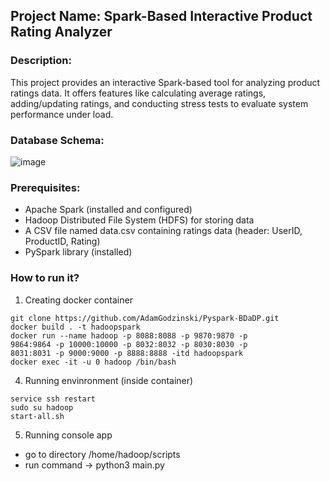 ## Project Name: Spark-Based Interactive Product Rating Analyzer

### Description:

This project provides an interactive Spark-based tool for analyzing product ratings data. It offers features like calculating average ratings, adding/updating ratings, and conducting stress tests to evaluate system performance under load.

### Database Schema:

![image](https://github.com/krzychuszala/hadoop-project/assets/59472045/3021946c-8c93-4f3c-b405-ebf25ff34ace)

### Prerequisites:

- Apache Spark (installed and configured)
- Hadoop Distributed File System (HDFS) for storing data
- A CSV file named data.csv containing ratings data (header: UserID, ProductID, Rating)
- PySpark library (installed)

### How to run it?

1. Creating docker container
```
git clone https://github.com/AdamGodzinski/Pyspark-BDaDP.git
docker build . -t hadoopspark
docker run --name hadoop -p 8088:8088 -p 9870:9870 -p
9864:9864 -p 10000:10000 -p 8032:8032 -p 8030:8030 -p
8031:8031 -p 9000:9000 -p 8888:8888 -itd hadoopspark
docker exec -it -u 0 hadoop /bin/bash
```
4. Running envinronment (inside container)
```
service ssh restart
sudo su hadoop
start-all.sh
```
5. Running console app
- go to directory  /home/hadoop/scripts
- run command -> python3 main.py
